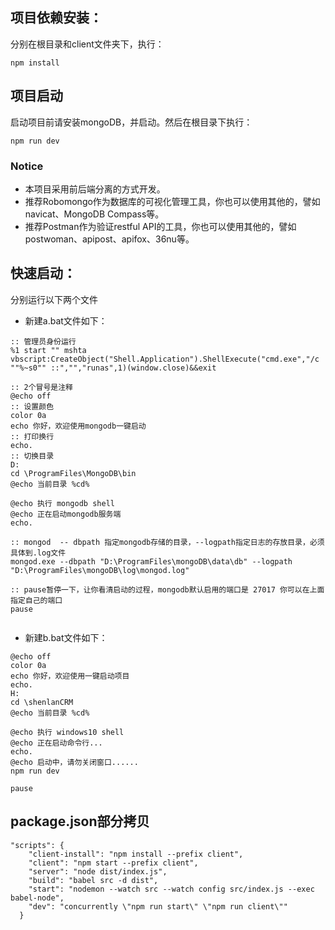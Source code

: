 ## 项目依赖安装：
分别在根目录和client文件夹下，执行：
```
npm install
```

## 项目启动
启动项目前请安装mongoDB，并启动。然后在根目录下执行：
```
npm run dev
```


### Notice
- 本项目采用前后端分离的方式开发。
- 推荐Robomongo作为数据库的可视化管理工具，你也可以使用其他的，譬如navicat、MongoDB Compass等。
- 推荐Postman作为验证restful API的工具，你也可以使用其他的，譬如postwoman、apipost、apifox、36nu等。

## 快速启动：
分别运行以下两个文件

- 新建a.bat文件如下：
```
:: 管理员身份运行
%1 start "" mshta vbscript:CreateObject("Shell.Application").ShellExecute("cmd.exe","/c ""%~s0"" ::","","runas",1)(window.close)&&exit

:: 2个冒号是注释
@echo off
:: 设置颜色
color 0a
echo 你好，欢迎使用mongodb一键启动
:: 打印换行
echo.
:: 切换目录
D:
cd \ProgramFiles\MongoDB\bin
@echo 当前目录 %cd%

@echo 执行 mongodb shell
@echo 正在启动mongodb服务端
echo.

:: mongod  -- dbpath 指定mongodb存储的目录，--logpath指定日志的存放目录，必须具体到.log文件
mongod.exe --dbpath "D:\ProgramFiles\mongoDB\data\db" --logpath "D:\ProgramFiles\mongoDB\log\mongod.log"

:: pause暂停一下，让你看清启动的过程，mongodb默认启用的端口是 27017 你可以在上面指定自己的端口
pause


```


- 新建b.bat文件如下：
```
@echo off
color 0a
echo 你好，欢迎使用一键启动项目
echo.
H:
cd \shenlanCRM
@echo 当前目录 %cd%

@echo 执行 windows10 shell
@echo 正在启动命令行...
echo.
@echo 启动中，请勿关闭窗口......
npm run dev

pause

```

## package.json部分拷贝
```
"scripts": {
    "client-install": "npm install --prefix client",
    "client": "npm start --prefix client",
    "server": "node dist/index.js",
    "build": "babel src -d dist",
    "start": "nodemon --watch src --watch config src/index.js --exec babel-node",
    "dev": "concurrently \"npm run start\" \"npm run client\""
  }
```

